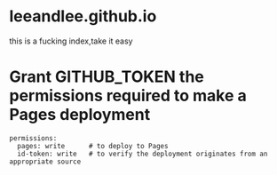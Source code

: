 # leeandlee.github.io
this is a fucking index,take it easy
# Grant GITHUB_TOKEN the permissions required to make a Pages deployment
    permissions:
      pages: write      # to deploy to Pages
      id-token: write   # to verify the deployment originates from an appropriate source
